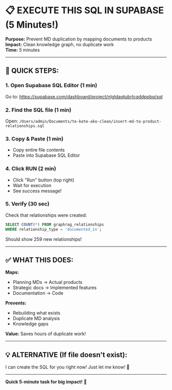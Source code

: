# 📋 EXECUTE THIS SQL IN SUPABASE (5 Minutes!)

**Purpose:** Prevent MD duplication by mapping documents to products  
**Impact:** Clean knowledge graph, no duplicate work  
**Time:** 5 minutes  

---

## 🎯 **QUICK STEPS:**

### **1. Open Supabase SQL Editor (1 min)**
Go to: https://supabase.com/dashboard/project/nlgldaqtubrlcqddppbq/sql

### **2. Find the SQL file (1 min)**
Open: `/Users/admin/Documents/te-kete-ako-clean/insert-md-to-product-relationships.sql`

### **3. Copy & Paste (1 min)**
- Copy entire file contents
- Paste into Supabase SQL Editor

### **4. Click RUN (2 min)**
- Click "Run" button (top right)
- Wait for execution
- See success message!

### **5. Verify (30 sec)**
Check that relationships were created:
```sql
SELECT COUNT(*) FROM graphrag_relationships 
WHERE relationship_type = 'documented_in';
```

Should show 259 new relationships!

---

## ✅ **WHAT THIS DOES:**

**Maps:**
- Planning MDs → Actual products
- Strategic docs → Implemented features
- Documentation → Code

**Prevents:**
- Rebuilding what exists
- Duplicate MD analysis
- Knowledge gaps

**Value:** Saves hours of duplicate work!

---

## 💡 **ALTERNATIVE (If file doesn't exist):**

I can create the SQL for you right now! Just let me know! 🚀

---

**Quick 5-minute task for big impact!** 🎯


